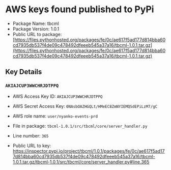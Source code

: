 # AWS keys found published to PyPi

* Package Name: tbcml
* Package Version: 1.0.1
* Public URL to package: [https://files.pythonhosted.org/packages/fe/0c/ae617f5ad177d814bba60cd7935db537f4de09c478492dfeeeb545a37a16/tbcml-1.0.1.tar.gz](https://files.pythonhosted.org/packages/fe/0c/ae617f5ad177d814bba60cd7935db537f4de09c478492dfeeeb545a37a16/tbcml-1.0.1.tar.gz)

## Key Details

### `AKIAJCUP3WWCHRJDTPPQ`

* AWS Access Key ID: `AKIAJCUP3WWCHRJDTPPQ`
* AWS Secret Access Key: `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` 
* AWS role name: `user/nyanko-events-prd`
* File in package: `tbcml-1.0.1/src/tbcml/core/server_handler.py`
* Line number: `365`

* Public URL to key: https://inspector.pypi.io/project/tbcml/1.0.1/packages/fe/0c/ae617f5ad177d814bba60cd7935db537f4de09c478492dfeeeb545a37a16/tbcml-1.0.1.tar.gz/tbcml-1.0.1/src/tbcml/core/server_handler.py#line.365


